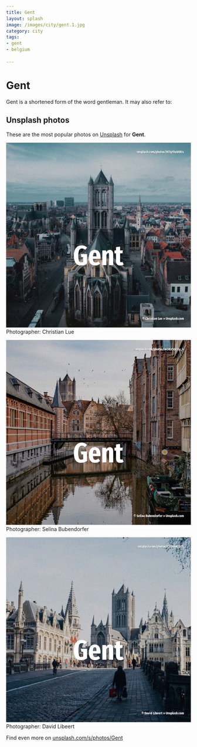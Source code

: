 ```yaml
---
title: Gent
layout: splash
image: /images/city/gent.1.jpg
category: city
tags:
- gent
- belgium

---
```

# Gent

Gent is a shortened form of the word gentleman.
It may also refer to:

 
## Unsplash photos
These are the most popular photos on [Unsplash](https://unsplash.com) for **Gent**.
 
![Gent](/images/city/gent.1.jpg)
Photographer:  Christian Lue
 
![Gent](/images/city/gent.2.jpg)
Photographer:  Selina Bubendorfer
 
![Gent](/images/city/gent.3.jpg)
Photographer:  David Libeert
 
Find even more on [unsplash.com/s/photos/Gent](https://unsplash.com/s/photos/Gent)
 
